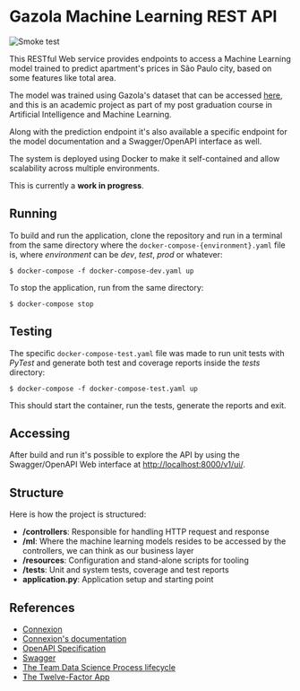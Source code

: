 # Gazola Machine Learning REST API
![Smoke test](https://github.com/furansa/gazola-ml-python-rest/workflows/Smoke%20test/badge.svg?branch=master)

This RESTful Web service provides endpoints to access a Machine Learning model
trained to predict apartment's prices in São Paulo city, based on some features
like total area.

The model was trained using Gazola's dataset that can be accessed [here](),
and this is an academic project as part of my post graduation course in
Artificial Intelligence and Machine Learning.

Along with the prediction endpoint it's also available a specific endpoint for
the model documentation and a Swagger/OpenAPI interface as well.

The system is deployed using Docker to make it self-contained and allow
scalability across multiple environments.

This is currently a **work in progress**.

## Running
To build and run the application, clone the repository and run in a terminal
from the same directory where the ```docker-compose-{environment}.yaml``` file
is, where *environment* can be *dev*, *test*, *prod* or whatever:

```shell
$ docker-compose -f docker-compose-dev.yaml up
```

To stop the application, run from the same directory:

```
$ docker-compose stop
```

## Testing
The specific ```docker-compose-test.yaml``` file was made to run unit tests with
*PyTest* and generate both test and coverage reports inside the *tests* directory:

```shell
$ docker-compose -f docker-compose-test.yaml up
```

This should start the container, run the tests, generate the reports and exit.

## Accessing
After build and run it's possible to explore the API by using the Swagger/OpenAPI
Web interface at [http://localhost:8000/v1/ui/](http://localhost:8000/v1/ui/).

## Structure
Here is how the project is structured:

* **/controllers**: Responsible for handling HTTP request and response
* **/ml**: Where the machine learning models resides to be accessed by the controllers, we can think as our business layer
* **/resources**: Configuration and stand-alone scripts for tooling
* **/tests**: Unit and system tests, coverage and test reports
* **application.py**: Application setup and starting point

## References
* [Connexion](https://github.com/zalando/connexion)
* [Connexion's documentation](https://connexion.readthedocs.io)
* [OpenAPI Specification](https://swagger.io/docs/specification)
* [Swagger](https://github.com/swagger-api)
* [The Team Data Science Process lifecycle](https://docs.microsoft.com/en-us/azure/machine-learning/team-data-science-process/lifecycle)
* [The Twelve-Factor App](https://12factor.net)
